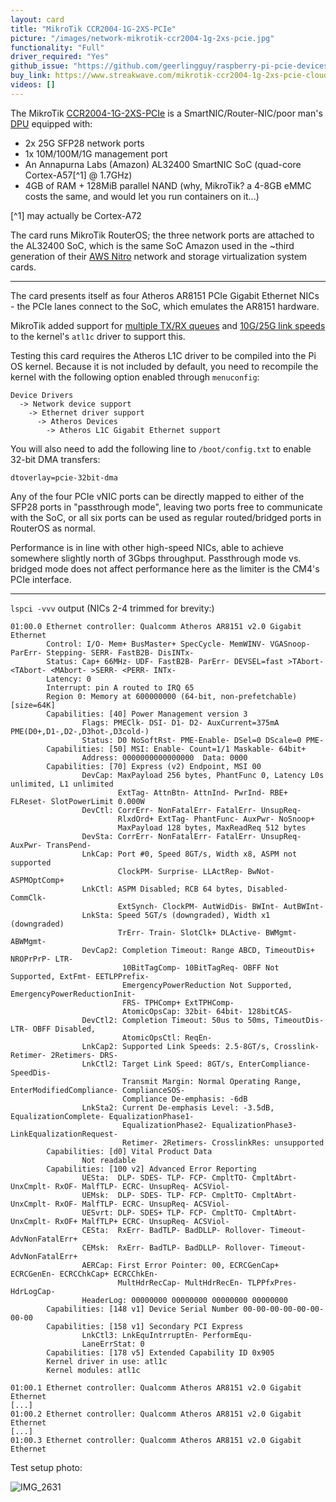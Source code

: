 ```yaml
---
layout: card
title: "MikroTik CCR2004-1G-2XS-PCIe"
picture: "/images/network-mikrotik-ccr2004-1g-2xs-pcie.jpg"
functionality: "Full"
driver_required: "Yes"
github_issue: "https://github.com/geerlingguy/raspberry-pi-pcie-devices/issues/477"
buy_link: https://www.streakwave.com/mikrotik-ccr2004-1g-2xs-pcie-cloud-core-router-2004-pcie-adapter
videos: []
---
```


The MikroTik [CCR2004-1G-2XS-PCIe](https://mikrotik.com/product/ccr2004_1g_2xs_pcie) is a SmartNIC/Router-NIC/poor man's [DPU](https://en.wikipedia.org/wiki/Data_processing_unit) equipped with:

- 2x 25G SFP28 network ports
- 1x 10M/100M/1G management port
- An Annapurna Labs (Amazon) AL32400 SmartNIC SoC (quad-core Cortex-A57[^1] @ 1.7GHz)
- 4GB of RAM + 128MiB parallel NAND (why, MikroTik? a 4-8GB eMMC costs the same, and would let you run containers on it...)

[^1] may actually be Cortex-A72

The card runs MikroTik RouterOS; the three network ports are attached to the AL32400 SoC, which is the same SoC Amazon used in the ~third generation of their [AWS Nitro](https://aws.amazon.com/ec2/nitro/) network and storage virtualization system cards.

---

The card presents itself as four Atheros AR8151 PCIe Gigabit Ethernet NICs - the PCIe lanes connect to the SoC, which emulates the AR8151 hardware.

MikroTik added support for [multiple TX/RX queues](https://lore.kernel.org/all/20210527144423.3395719-1-gatis@mikrotik.com/t/#u) and [10G/25G link speeds](https://lore.kernel.org/all/20210513114326.699663-1-gatis@mikrotik.com/t/#u) to the kernel's `atl1c` driver to support this.

Testing this card requires the Atheros L1C driver to be compiled into the Pi OS kernel. Because it is not included by default, you need to recompile the kernel with the following option enabled through `menuconfig`:

```
Device Drivers
  -> Network device support
    -> Ethernet driver support
      -> Atheros Devices
        -> Atheros L1C Gigabit Ethernet support
```

You will also need to add the following line to `/boot/config.txt` to enable 32-bit DMA transfers:

```
dtoverlay=pcie-32bit-dma
```

Any of the four PCIe vNIC ports can be directly mapped to either of the SFP28 ports in "passthrough mode", leaving two ports free to communicate with the SoC, or all six ports can be used as regular routed/bridged ports in RouterOS as normal. 

Performance is in line with other high-speed NICs, able to achieve somewhere slightly north of 3Gbps throughput. Passthrough mode vs. bridged mode does not affect performance here as the limiter is the CM4's PCIe interface.

---

`lspci -vvv` output (NICs 2-4 trimmed for brevity:)

```
01:00.0 Ethernet controller: Qualcomm Atheros AR8151 v2.0 Gigabit Ethernet
        Control: I/O- Mem+ BusMaster+ SpecCycle- MemWINV- VGASnoop- ParErr- Stepping- SERR- FastB2B- DisINTx-
        Status: Cap+ 66MHz- UDF- FastB2B- ParErr- DEVSEL=fast >TAbort- <TAbort- <MAbort- >SERR- <PERR- INTx-
        Latency: 0
        Interrupt: pin A routed to IRQ 65
        Region 0: Memory at 600000000 (64-bit, non-prefetchable) [size=64K]
        Capabilities: [40] Power Management version 3
                Flags: PMEClk- DSI- D1- D2- AuxCurrent=375mA PME(D0+,D1-,D2-,D3hot-,D3cold-)
                Status: D0 NoSoftRst- PME-Enable- DSel=0 DScale=0 PME-
        Capabilities: [50] MSI: Enable- Count=1/1 Maskable- 64bit+
                Address: 0000000000000000  Data: 0000
        Capabilities: [70] Express (v2) Endpoint, MSI 00
                DevCap: MaxPayload 256 bytes, PhantFunc 0, Latency L0s unlimited, L1 unlimited
                        ExtTag- AttnBtn- AttnInd- PwrInd- RBE+ FLReset- SlotPowerLimit 0.000W
                DevCtl: CorrErr- NonFatalErr- FatalErr- UnsupReq-
                        RlxdOrd+ ExtTag- PhantFunc- AuxPwr- NoSnoop+
                        MaxPayload 128 bytes, MaxReadReq 512 bytes
                DevSta: CorrErr- NonFatalErr- FatalErr- UnsupReq- AuxPwr- TransPend-
                LnkCap: Port #0, Speed 8GT/s, Width x8, ASPM not supported
                        ClockPM- Surprise- LLActRep- BwNot- ASPMOptComp+
                LnkCtl: ASPM Disabled; RCB 64 bytes, Disabled- CommClk-
                        ExtSynch- ClockPM- AutWidDis- BWInt- AutBWInt-
                LnkSta: Speed 5GT/s (downgraded), Width x1 (downgraded)
                        TrErr- Train- SlotClk+ DLActive- BWMgmt- ABWMgmt-
                DevCap2: Completion Timeout: Range ABCD, TimeoutDis+ NROPrPrP- LTR-
                         10BitTagComp- 10BitTagReq- OBFF Not Supported, ExtFmt- EETLPPrefix-
                         EmergencyPowerReduction Not Supported, EmergencyPowerReductionInit-
                         FRS- TPHComp+ ExtTPHComp-
                         AtomicOpsCap: 32bit- 64bit- 128bitCAS-
                DevCtl2: Completion Timeout: 50us to 50ms, TimeoutDis- LTR- OBFF Disabled,
                         AtomicOpsCtl: ReqEn-
                LnkCap2: Supported Link Speeds: 2.5-8GT/s, Crosslink- Retimer- 2Retimers- DRS-
                LnkCtl2: Target Link Speed: 8GT/s, EnterCompliance- SpeedDis-
                         Transmit Margin: Normal Operating Range, EnterModifiedCompliance- ComplianceSOS-
                         Compliance De-emphasis: -6dB
                LnkSta2: Current De-emphasis Level: -3.5dB, EqualizationComplete- EqualizationPhase1-
                         EqualizationPhase2- EqualizationPhase3- LinkEqualizationRequest-
                         Retimer- 2Retimers- CrosslinkRes: unsupported
        Capabilities: [d0] Vital Product Data
                Not readable
        Capabilities: [100 v2] Advanced Error Reporting
                UESta:  DLP- SDES- TLP- FCP- CmpltTO- CmpltAbrt- UnxCmplt- RxOF- MalfTLP- ECRC- UnsupReq- ACSViol-
                UEMsk:  DLP- SDES- TLP- FCP- CmpltTO- CmpltAbrt- UnxCmplt- RxOF- MalfTLP- ECRC- UnsupReq- ACSViol-
                UESvrt: DLP- SDES+ TLP- FCP- CmpltTO- CmpltAbrt- UnxCmplt- RxOF+ MalfTLP+ ECRC- UnsupReq- ACSViol-
                CESta:  RxErr- BadTLP- BadDLLP- Rollover- Timeout- AdvNonFatalErr+
                CEMsk:  RxErr- BadTLP- BadDLLP- Rollover- Timeout- AdvNonFatalErr+
                AERCap: First Error Pointer: 00, ECRCGenCap+ ECRCGenEn- ECRCChkCap+ ECRCChkEn-
                        MultHdrRecCap- MultHdrRecEn- TLPPfxPres- HdrLogCap-
                HeaderLog: 00000000 00000000 00000000 00000000
        Capabilities: [148 v1] Device Serial Number 00-00-00-00-00-00-00-00
        Capabilities: [158 v1] Secondary PCI Express
                LnkCtl3: LnkEquIntrruptEn- PerformEqu-
                LaneErrStat: 0
        Capabilities: [178 v5] Extended Capability ID 0x905
        Kernel driver in use: atl1c
        Kernel modules: atl1c

01:00.1 Ethernet controller: Qualcomm Atheros AR8151 v2.0 Gigabit Ethernet
[...]
01:00.2 Ethernet controller: Qualcomm Atheros AR8151 v2.0 Gigabit Ethernet
[...]
01:00.3 Ethernet controller: Qualcomm Atheros AR8151 v2.0 Gigabit Ethernet
```

Test setup photo:

![IMG_2631](https://user-images.githubusercontent.com/4232981/187349894-a49815be-aa75-48e6-aa99-0f0943d212e1.jpeg)

